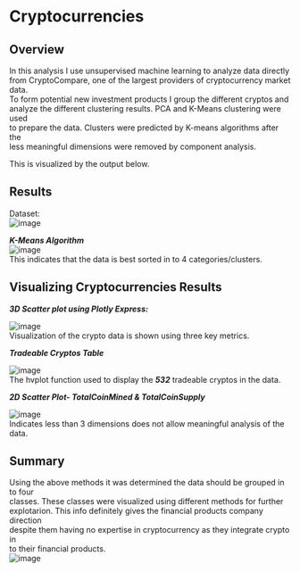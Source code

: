 # Cryptocurrencies

## Overview
In this analysis I use unsupervised machine learning to analyze data directly  
from CryptoCompare, one of the largest providers of cryptocurrency market data.  
To form potential new investment products I group the different cryptos and  
analyze the different clustering results. PCA and K-Means clustering were used  
to prepare the data. Clusters were predicted by K-means algorithms after the  
less meaningful dimensions were removed by component analysis.  
  
This is visualized by the output below.  

## Results
Dataset:  
![image](https://user-images.githubusercontent.com/91306342/156950019-45d69ea0-ec8a-4ff7-aeeb-d0c6415086f7.png)  

***K-Means Algorithm***  
![image](https://user-images.githubusercontent.com/91306342/156950318-01a426ae-cced-4fdd-b0cb-9e491519844e.png)  
This indicates that the data is best sorted in to 4 categories/clusters.  

## Visualizing Cryptocurrencies Results

***3D Scatter plot using Plotly Express:***  

![image](https://user-images.githubusercontent.com/91306342/156950519-25d8d213-0116-48f1-9ab7-b1164432756a.png)  
Visualization of the crypto data is shown using three key metrics.  

***Tradeable Cryptos Table***  

![image](https://user-images.githubusercontent.com/91306342/156951158-ecaea676-49bc-4bd7-8d37-eab064e6c36c.png)  
The hvplot function used to display the ***532*** tradeable cryptos in the data.  

***2D Scatter Plot- TotalCoinMined & TotalCoinSupply***  

![image](https://user-images.githubusercontent.com/91306342/156951476-fe24ecf3-d2b9-4efd-8d52-74775e58eb6f.png)  
Indicates less than 3 dimensions does not allow meaningful analysis of the data.  


## Summary  
Using the above methods it was determined the data should be grouped in to four  
classes. These classes were visualized using different methods for further  
explotarion. This info definitely gives the financial products company direction  
despite them having no expertise in cryptocurrency as they integrate crypto in  
to their financial products.  
![image](https://user-images.githubusercontent.com/91306342/156952541-2fe2f071-73fe-424f-be3c-5bc1e892cedd.png)  
